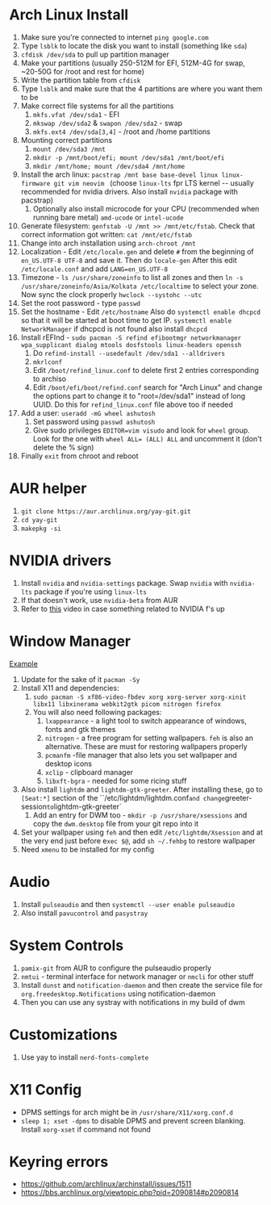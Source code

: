 # Arch Linux Install

1. Make sure you're connected to internet `ping google.com`
2. Type `lsblk` to locate the disk you want to install (something like `sda`) 
3. `cfdisk /dev/sda` to pull up partition manager
4. Make your partitions (usually 250-512M for EFI, 512M-4G for swap, ~20-50G for /root and rest for home)
5. Write the partition table from `cfdisk`
6. Type `lsblk` and make sure that the 4 partitions are where you want them to be
7. Make correct file systems for all the partitions
   1. `mkfs.vfat /dev/sda1` - EFI
   2. `mkswap /dev/sda2` & `swapon /dev/sda2` - swap
   3. `mkfs.ext4 /dev/sda[3,4]` - /root and /home partitions
8. Mounting correct partitions
   1. `mount /dev/sda3 /mnt`
   2. `mkdir -p /mnt/boot/efi; mount /dev/sda1 /mnt/boot/efi`
   3. `mkdir /mnt/home; mount /dev/sda4 /mnt/home`
9. Install the arch linux: `pacstrap /mnt base base-devel linux linux-firmware git vim neovim ` (choose `linux-lts` fpr LTS kernel -- usually recommended for nvidia drivers. Also install `nvidia` package with pacstrap)
   1. Optionally also install microcode for your CPU (recommended when running bare metal) `amd-ucode` or `intel-ucode`
10. Generate filesystem: `genfstab -U /mnt >> /mnt/etc/fstab`. Check that correct information got written: `cat /mnt/etc/fstab`
11. Change into arch installation using `arch-chroot /mnt`
12. Localization - Edit `/etc/locale.gen` and delete `#` from the beginning of `en_US.UTF-8 UTF-8` and save it. Then do `locale-gen` After this edit `/etc/locale.conf` and add `LANG=en_US.UTF-8`
13. Timezone - `ls /usr/share/zoneinfo` to list all zones and then `ln -s /usr/share/zoneinfo/Asia/Kolkata /etc/localtime` to select your zone. Now sync the clock properly `hwclock --systohc --utc`
14. Set the root password - type `passwd`
15. Set the hostname - Edit `/etc/hostname` Also do `systemctl enable dhcpcd` so that it will be started at boot time to get IP. `systemctl enable NetworkManager` if dhcpcd is not found also install `dhcpcd`
16. Install rEFInd - `sudo pacman -S refind efibootmgr networkmanager wpa_supplicant dialog mtools dosfstools linux-headers openssh`
    1. Do `refind-install --usedefault /dev/sda1 --alldrivers`
    2. `mkrlconf`
    3. Edit `/boot/refind_linux.conf` to delete first 2 entries corresponding to archiso
    4. Edit `/boot/efi/boot/refind.conf` search for "Arch Linux" and change the options part to change it to "root=/dev/sda1" instead of long UUID. Do this for `refind_linux.conf` file above too if needed
17. Add a user: `useradd -mG wheel ashutosh`
    1. Set password using `passwd ashutosh`
    2. Give sudo privileges `EDITOR=vim visudo` and look for `wheel` group. Look for the one with `wheel ALL= (ALL) ALL` and uncomment it (don't delete the % sign)
18. Finally `exit` from chroot and reboot

# AUR helper

1. `git clone https://aur.archlinux.org/yay-git.git`
2. `cd yay-git`
3. `makepkg -si`

# NVIDIA drivers

1. Install `nvidia` and `nvidia-settings` package. Swap `nvidia` with `nvidia-lts` package if you're using `linux-lts`
2. If that doesn't work, use `nvidia-beta` from AUR
3. Refer to [this](https://www.youtube.com/watch?v=sBzAC4glyvE) video in case something related to NVIDIA f's up

# Window Manager

[Example](https://www.youtube.com/watch?v=pouX5VvX0_Q)

1. Update for the sake of it `pacman -Sy`
2. Install X11 and dependencies:
   1. `sudo pacman -S xf86-video-fbdev xorg xorg-server xorg-xinit libx11 libxinerama webkit2gtk picom nitrogen firefox`
   2. You will also need following packages:
      1. `lxappearance` - a light tool to switch appearance of windows, fonts and gtk themes
      2. `nitrogen` - a free program for setting wallpapers. `feh` is also an alternative. These are must for restoring wallpapers properly
      3. `pcmanfm` -file manager that also lets you set wallpaper and desktop icons
      4. `xclip` - clipboard manager
      5. `libxft-bgra` - needed for some ricing stuff
3. Also install `lightdm` and `lightdm-gtk-greeter`. After installing these, go to `[Seat:*]` section of the ``/etc/lightdm/lightdm.conf` and change `greeter-session` to `lightdm-gtk-greeter`
   1. Add an entry for DWM too - `mkdir -p /usr/share/xsessions` and copy the `dwm.desktop` file from your git repo into it
4. Set your wallpaper using `feh` and then edit `/etc/lightdm/Xsession` and at the very end just before e`xec $@`, add `sh ~/.fehbg` to restore wallpaper
5. Need `xmenu` to be installed for my config

# Audio

1. Install `pulseaudio` and then `systemctl --user enable pulseaudio `
2. Also install `pavucontrol` and `pasystray`

# System Controls

1. `pamix-git` from AUR to configure the pulseaudio properly
2. `nmtui` - terminal interface for network manager or `nmcli`  for other stuff
3. Install `dunst` and `notification-daemon` and then create the service file for `org.freedesktop.Notifications` using notification-daemon
4. Then you can use any systray with notifications in my build of dwm

# Customizations

1. Use yay to install `nerd-fonts-complete`

# X11 Config

* DPMS settings for arch might be in `/usr/share/X11/xorg.conf.d`
* `sleep 1; xset -dpms` to disable DPMS and prevent screen blanking. Install `xorg-xset` if command not found

# Keyring errors
* https://github.com/archlinux/archinstall/issues/1511
* https://bbs.archlinux.org/viewtopic.php?pid=2090814#p2090814
